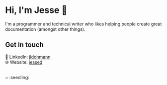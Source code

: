 # Hi, I'm Jesse 👋

I'm a programmer and technical writer who likes helping people create great documentation (amongst other things).

## Get in touch
<!--- :bird: Twitter: [fourierfiend](https://twitter.com/fourierfiend) <br> --->
:link: LinkedIn: [jldohmann](https://www.linkedin.com/in/jldohmann/) <br>
:globe_with_meridians: Website: [jessed](https://jldohmann.netlify.app) <br>
<!--- :black_nib: Blog: [Coffee With Code](https://jldohmann-blog.netlify.app/) --->
<br>
~ :seedling:
